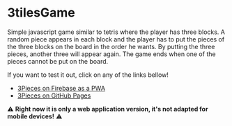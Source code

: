 # 3tilesGame
Simple javascript game similar to tetris where the player has three blocks. A random piece appears in each block and the player has to put the pieces of the three blocks on the board in the order he wants. By putting the three pieces, another three will appear again. The game ends when one of the pieces cannot be put on the board.

If you want to test it out, click on any of the links bellow!

* [3Pieces on Firebase as a PWA](https://pieces3.web.app/)
* [3Pieces on GitHub Pages](https://gerfresneda.github.io/3tilesGame/)

:warning: **Right now it is only a web application version, it's not adapted for mobile devices!** :warning:
